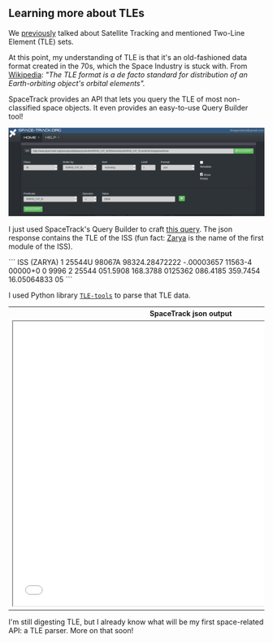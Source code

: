 ## Learning more about TLEs

We [previously](/2022/01/03/satellite-tracking.html) talked about Satellite Tracking
and mentioned Two-Line Element (TLE) sets.

At this point, my understanding of TLE is that it's an old-fashioned data format
created in the 70s, which the Space Industry is stuck with. From
[Wikipedia](https://en.wikipedia.org/wiki/Two-line_element_set): *"The TLE format is a de facto standard for distribution of an Earth-orbiting object's orbital elements".*

SpaceTrack provides an API that lets you query the TLE of most non-classified
space objects. It even provides an easy-to-use Query Builder tool!

<img src="/images/spacetrack-querybuilder.png" />
 
I just used SpaceTrack's Query Builder to craft
[this query](https://www.space-track.org/basicspacedata/query/class/tle/NORAD_CAT_ID/25544/orderby/NORAD_CAT_ID%20asc/limit/1/emptyresult/show).
The json response contains the TLE of the ISS (fun fact: [Zarya](https://en.wikipedia.org/wiki/Zarya)
is the name of the first module of the ISS).

<a id="example" />
```
ISS (ZARYA)
1 25544U 98067A   98324.28472222 -.00003657  11563-4  00000+0 0  9996
2 25544 051.5908 168.3788 0125362 086.4185 359.7454 16.05064833    05
```

I used Python library [`TLE-tools`](https://pypi.org/project/TLE-tools/) to
parse that TLE data.

<table>
  <tr>
    <th>SpaceTrack json output</th>
    <th>TLE parsed with TLE-tools</th>
  </tr>
  <tr valign="top">
    <td>
      <iframe style="background: #f8f8ff;" height="560" width="700" src="/data/spacetrack.output.json"></iframe>
    </td><td>
      <iframe style="background: #f8f8ff;"  height="310" src="/data/parsed.spacetrack.output.txt"></iframe>
    </td>
  </tr>
</table>

<a id="api" />
I'm still digesting TLE, but I already know what will be my first space-related
API: a TLE parser. More on that soon!
